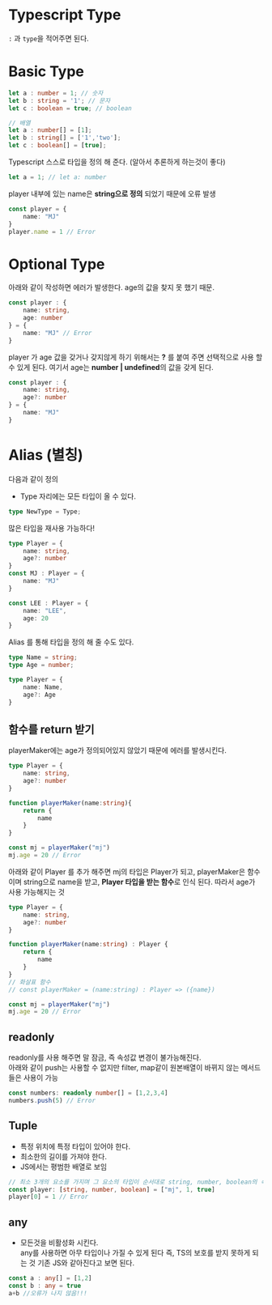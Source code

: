 # Typescript Type
```:``` 과 ```type```을 적어주면 된다.
# Basic Type
```typescript
let a : number = 1; // 숫자
let b : string = '1'; // 문자
let c : boolean = true; // boolean

// 배열
let a : number[] = [1];
let b : string[] = ['1','two']; 
let c : boolean[] = [true]; 
```

 Typescript 스스로 타입을 정의 해 준다. (알아서 추론하게 하는것이 좋다)
```typescript
let a = 1; // let a: number
```

  player 내부에 있는 name은 **string으로 정의** 되었기 때문에 오류 발생
```typescript
const player = {
    name: "MJ"
}
player.name = 1 // Error
```


# Optional Type
아래와 같이 작성하면 에러가 발생한다. age의 값을 찾지 못 했기 때문.
```typescript
const player : {
    name: string,
    age: number
} = {
    name: "MJ" // Error
}
```

player 가 age 값을 갖거나 갖지않게 하기 위해서는 **?** 를 붙여 주면 선택적으로 사용 할 수 있게 된다. 여기서 age는 **number | undefined**의 값을 갖게 된다.
```typescript
const player : {
    name: string,
    age?: number
} = {
    name: "MJ"
}
```


# Alias (별칭)
다음과 같이 정의
- Type 자리에는 모든 타입이 올 수 있다.
```typescript
type NewType = Type;
```
많은 타입을 재사용 가능하다!
```typescript
type Player = {
    name: string,
    age?: number
}
const MJ : Player = {
    name: "MJ"
}

const LEE : Player = {
    name: "LEE",
    age: 20
}
```

Alias 를 통해 타입을 정의 해 줄 수도 있다.
```typescript
type Name = string;
type Age = number;

type Player = {
    name: Name,
    age?: Age
}
```
## 함수를 return 받기
playerMaker에는 age가 정의되어있지 않았기 때문에 에러를 발생시킨다.
```typescript
type Player = {
    name: string,
    age?: number
}

function playerMaker(name:string){
    return {
        name
    }
}

const mj = playerMaker("mj")
mj.age = 20 // Error

```
아래와 같이 Player 를 추가 해주면 mj의 타입은 Player가 되고, playerMaker은 함수이며 string으로 name을 받고, **Player 타입을 받는 함수**로 인식 된다. 따라서 age가 사용 가능해지는 것
```typescript
type Player = {
    name: string,
    age?: number
}

function playerMaker(name:string) : Player {
    return {
        name
    }
}
// 화살표 함수
// const playerMaker = (name:string) : Player => ({name})

const mj = playerMaker("mj")
mj.age = 20 // Error

```
## readonly
readonly를 사용 해주면 말 잠금, 즉 속성값 변경이 불가능해진다.  
아래와 같이 push는 사용할 수 없지만 filter, map같이 원본배열이 바뀌지 않는 메서드들은 사용이 가능
```typescript
const numbers: readonly number[] = [1,2,3,4]
numbers.push(5) // Error
```
## Tuple
- 특정 위치에 특정 타입이 있어야 한다.
- 최소한의 길이를 가져야 한다.
- JS에서는 평범한 배열로 보임
```typescript
// 최소 3개의 요소를 가지며 그 요소의 타입이 순서대로 string, number, boolean의 속성을 가져야 한다.
const player: [string, number, boolean] = ["mj", 1, true]
player[0] = 1 // Error
```

## any
- 모든것을 비활성화 시킨다.  
any를 사용하면 아무 타입이나 가질 수 있게 된다 즉, TS의 보호를 받지 못하게 되는 것 기존 JS와 같아진다고 보면 된다.
```typescript
const a : any[] = [1,2]
const b : any = true
a+b //오류가 나지 않음!!!
```

